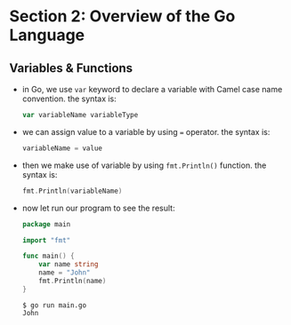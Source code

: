 # Section 2: Overview of the Go Language

## Variables & Functions

- in Go, we use `var` keyword to declare a variable with Camel case name convention. the syntax is:

    ```go
    var variableName variableType
    ```
- we can assign value to a variable by using `=` operator. the syntax is:

    ```go
    variableName = value
    ```

- then we make use of variable by using `fmt.Println()` function. the syntax is:

    ```go
    fmt.Println(variableName)
    ```

- now let run our program to see the result:

    ```go
    package main

    import "fmt"

    func main() {
        var name string
        name = "John"
        fmt.Println(name)
    }
    ```

    ```shell
    $ go run main.go
    John
    ```
  
